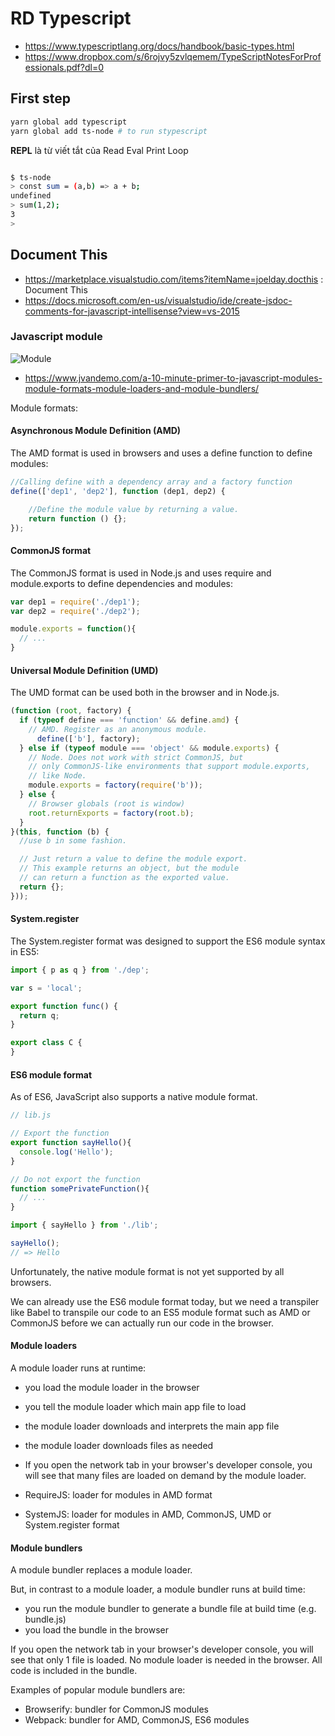 # RD Typescript

- https://www.typescriptlang.org/docs/handbook/basic-types.html
- https://www.dropbox.com/s/6rojvy5zvlqemem/TypeScriptNotesForProfessionals.pdf?dl=0

## First step

```bash
yarn global add typescript
yarn global add ts-node # to run stypescript
```

**REPL** là từ viết tắt của Read Eval Print Loop

```bash

$ ts-node
> const sum = (a,b) => a + b;
undefined
> sum(1,2);
3
>
```

## Document This

- https://marketplace.visualstudio.com/items?itemName=joelday.docthis : Document This
- https://docs.microsoft.com/en-us/visualstudio/ide/create-jsdoc-comments-for-javascript-intellisense?view=vs-2015

### Javascript module

![Module](module-formats.png)

- https://www.jvandemo.com/a-10-minute-primer-to-javascript-modules-module-formats-module-loaders-and-module-bundlers/

Module formats:

#### Asynchronous Module Definition (AMD)

The AMD format is used in browsers and uses a define function to define modules:

```javascript
//Calling define with a dependency array and a factory function
define(['dep1', 'dep2'], function (dep1, dep2) {

    //Define the module value by returning a value.
    return function () {};
});
```

#### CommonJS format

The CommonJS format is used in Node.js and uses require and module.exports to define dependencies and modules:

```javascript
var dep1 = require('./dep1');  
var dep2 = require('./dep2');

module.exports = function(){  
  // ...
}
```

#### Universal Module Definition (UMD)

The UMD format can be used both in the browser and in Node.js.

```javascript
(function (root, factory) {
  if (typeof define === 'function' && define.amd) {
    // AMD. Register as an anonymous module.
      define(['b'], factory);
  } else if (typeof module === 'object' && module.exports) {
    // Node. Does not work with strict CommonJS, but
    // only CommonJS-like environments that support module.exports,
    // like Node.
    module.exports = factory(require('b'));
  } else {
    // Browser globals (root is window)
    root.returnExports = factory(root.b);
  }
}(this, function (b) {
  //use b in some fashion.

  // Just return a value to define the module export.
  // This example returns an object, but the module
  // can return a function as the exported value.
  return {};
}));
```

#### System.register

The System.register format was designed to support the ES6 module syntax in ES5:

```javascript
import { p as q } from './dep';

var s = 'local';

export function func() {  
  return q;
}

export class C {  
}
```

#### ES6 module format

As of ES6, JavaScript also supports a native module format.

```javascript
// lib.js

// Export the function
export function sayHello(){  
  console.log('Hello');
}

// Do not export the function
function somePrivateFunction(){  
  // ...
}
```

```javascript
import { sayHello } from './lib';

sayHello();  
// => Hello
```

Unfortunately, the native module format is not yet supported by all browsers.

We can already use the ES6 module format today, but we need a transpiler like Babel to transpile our code to an ES5 module format such as AMD or CommonJS before we can actually run our code in the browser.

#### Module loaders

A module loader runs at runtime:

- you load the module loader in the browser
- you tell the module loader which main app file to load
- the module loader downloads and interprets the main app file
- the module loader downloads files as needed
- If you open the network tab in your browser's developer console, you will see that many files are loaded on demand by the module loader.

- RequireJS: loader for modules in AMD format
- SystemJS: loader for modules in AMD, CommonJS, UMD or System.register format

#### Module bundlers

A module bundler replaces a module loader.

But, in contrast to a module loader, a module bundler runs at build time:

- you run the module bundler to generate a bundle file at build time (e.g. bundle.js)
- you load the bundle in the browser

If you open the network tab in your browser's developer console, you will see that only 1 file is loaded. No module loader is needed in the browser. All code is included in the bundle.

Examples of popular module bundlers are:

- Browserify: bundler for CommonJS modules
- Webpack: bundler for AMD, CommonJS, ES6 modules
